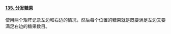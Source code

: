 #### [135. 分发糖果](https://leetcode-cn.com/problems/candy/)

使用两个矩阵记录左边和右边的情况，然后每个位置的糖果就是既要满足左边又要满足右边的糖果数目。

